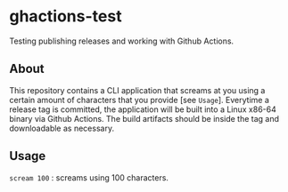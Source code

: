 # ghactions-test
Testing publishing releases and working with Github Actions.

## About

This repository contains a CLI application that screams at you using a certain amount of characters that you provide [see `Usage`]. Everytime a release tag is committed, the application will be built into a Linux x86-64 binary via Github Actions. The build artifacts should be inside the tag and downloadable as necessary.

## Usage

`scream 100` : screams using 100 characters.
